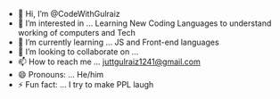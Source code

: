 - 👋 Hi, I’m @CodeWithGulraiz
- 👀 I’m interested in ... Learning New Coding Languages to understand working of computers and Tech
- 🌱 I’m currently learning ... JS and Front-end languages
- 💞️ I’m looking to collaborate on ...
- 📫 How to reach me ... juttgulraiz1241@gmail.com
- 😄 Pronouns: ... He/him
- ⚡ Fun fact: ... I try to make PPL laugh

<!---
CodeWithGulraiz/CodeWithGulraiz is a ✨ special ✨ repository because its `README.md` (this file) appears on your GitHub profile.
You can click the Preview link to take a look at your changes.
--->
